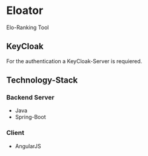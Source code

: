 # Eloator

Elo-Ranking Tool

## KeyCloak

For the authentication a KeyCloak-Server is requiered. 

## Technology-Stack

### Backend Server
- Java
- Spring-Boot

### Client
- AngularJS
